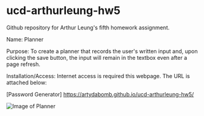 # ucd-arthurleung-hw5
Github repository for Arthur Leung's fifth homework assignment.

Name: Planner

Purpose: To create a planner that records the user's written input and, upon clicking the save button, the input will remain in the textbox even after a page refresh.

Installation/Access: Internet access is required this webpage. The URL is attached below:

[Password Generator] https://artydabomb.github.io/ucd-arthurleung-hw5/

<img src="./Planner.png" alt="Image of Planner">
